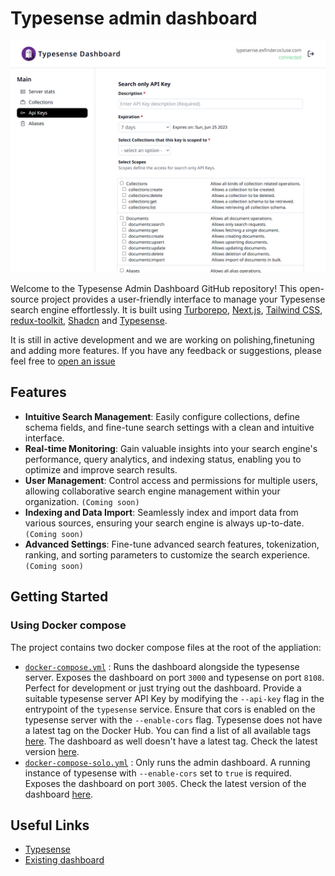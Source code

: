 # Typesense admin dashboard

![Typesense admin dashboard](apps/website_dashboard/public/og.png)

Welcome to the Typesense Admin Dashboard GitHub repository! This open-source project provides a user-friendly interface to manage your Typesense search engine effortlessly. It is built using [Turborepo](https://turbo.build/repo/docs/), [Next.js](https://nextjs.org/), [Tailwind CSS](https://tailwindcss.com/), [redux-toolkit](https://redux-toolkit.js.org/), [Shadcn](https://ui.shadcn.com/) and [Typesense](https://typesense.org/).

It is still in active development and we are working on polishing,finetuning and adding more features. If you have any feedback or suggestions, please feel free to
[open an issue](https://github.com/Lewynation/typesense-admin-dashboard/issues)

## Features

- **Intuitive Search Management**: Easily configure collections, define schema fields, and fine-tune search settings with a clean and intuitive interface.
- **Real-time Monitoring**: Gain valuable insights into your search engine's performance, query analytics, and indexing status, enabling you to optimize and improve search results.
- **User Management**: Control access and permissions for multiple users, allowing collaborative search engine management within your organization. `(Coming soon)`
- **Indexing and Data Import**: Seamlessly index and import data from various sources, ensuring your search engine is always up-to-date. `(Coming soon)`
- **Advanced Settings**: Fine-tune advanced search features, tokenization, ranking, and sorting parameters to customize the search experience. `(Coming soon)`

## Getting Started

### Using Docker compose

The project contains two docker compose files at the root of the appliation:

- [`docker-compose.yml`](./docker-compose.yml) : Runs the dashboard alongside the typesense server. Exposes the dashboard on port `3000` and typesense on port `8108`. Perfect for development or just trying out the dashboard. Provide a suitable typesense server API Key by modifying the `--api-key` flag in the entrypoint of the `typesense` service. Ensure that cors is enabled on the typesense server with the `--enable-cors` flag. Typesense does not have a latest tag on the Docker Hub. You can find a list of all available tags [here](https://hub.docker.com/r/typesense/typesense/tags). The dashboard as well doesn't have a latest tag. Check the latest version [here](https://github.com/Lewynation/typesense-admin-dashboard/pkgs/container/typesense-admin-dashboard).
- [`docker-compose-solo.yml`](./docker-compose-solo.yml) : Only runs the admin dashboard. A running instance of typesense with `--enable-cors` set to `true` is required. Exposes the dashboard on port `3005`. Check the latest version of the dashboard [here](https://github.com/Lewynation/typesense-admin-dashboard/pkgs/container/typesense-admin-dashboard).

## Useful Links

- [Typesense](https://typesense.org/)
- [Existing dashboard](https://bfritscher.github.io/typesense-dashboard/#)
